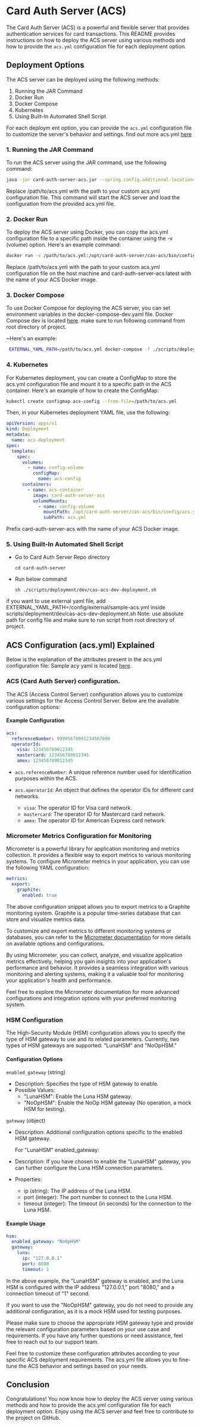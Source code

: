 # Card Auth Server (ACS)

The Card Auth Server (ACS) is a powerful and flexible server that provides authentication services for card transactions. This README provides instructions on how to deploy the ACS server using various methods and how to provide the `acs.yml` configuration file for each deployment option.

## Deployment Options

The ACS server can be deployed using the following methods:

1. Running the JAR Command
2. Docker Run
3. Docker Compose
4. Kubernetes
5. Using Built-In Automated Shell Script

For each deploym    ent option, you can provide the `acs.yml` configuration file to customize the server's behavior and settings. find out more acs.yml [here](#acs-configuration-acsyml-explained)

### 1. Running the JAR Command

To run the ACS server using the JAR command, use the following command:

```bash
java -jar card-auth-server-acs.jar --spring.config.additional-location=/path/to/acs.yml
```

Replace /path/to/acs.yml with the path to your custom acs.yml configuration file. This command will start the ACS server and load the configuration from the provided acs.yml file.

### 2. Docker Run
To deploy the ACS server using Docker, you can copy the acs.yml configuration file to a specific path inside the container using the -v (volume) option. Here's an example command:

```bash
docker run -v /path/to/acs.yml:/opt/card-auth-server/cas-acs/bin/config/acs.yml card-auth-server-acs:latest
```

Replace /path/to/acs.yml with the path to your custom acs.yml configuration file on the host machine and card-auth-server-acs:latest with the name of your ACS Docker image.

### 3. Docker Compose

To use Docker Compose for deploying the ACS server, you can set environment variables in the docker-compose-dev.yaml file. Docker Compose dev is located [here](https://github.com/razorpay/card-auth-server/blob/master/scripts/deployment/dockerconf/card-auth-server-acs/docker-compose-dev.yaml).
make sure to run following command from root directory of project. 

~Here's an example:
```bash
 EXTERNAL_YAML_PATH=/path/to/acs.yml docker-compose -f ./scripts/deployment/dockerconf/card-auth-server-acs/docker-compose-dev.yaml up -d
 ```

### 4. Kubernetes

For Kubernetes deployment, you can create a ConfigMap to store the acs.yml configuration file and mount it to a specific path in the ACS container. Here's an example of how to create the ConfigMap:
```bash
kubectl create configmap acs-config --from-file=/path/to/acs.yml
```
Then, in your Kubernetes deployment YAML file, use the following:
```yaml
apiVersion: apps/v1
kind: Deployment
metadata:
  name: acs-deployment
spec:
  template:
    spec:
      volumes:
        - name: config-volume
          configMap:
            name: acs-config
      containers:
        - name: acs-container
          image: card-auth-server-acs
          volumeMounts:
            - name: config-volume
              mountPath: /opt/card-auth-server/cas-acs/bin/config/acs.yml
              subPath: acs.yml

```
Prefix card-auth-server-acs with the name of your ACS Docker image.

### 5. Using Built-In Automated Shell Script 

* Go to Card Auth Server Repo directory
    ``` 
    cd card-auth-server
    ```
* Run below command
    ```
    sh ./scripts/deployment/dev/cas-acs-dev-deployment.sh

if you want to use external yaml file, add EXTERNAL_YAML_PATH=/config/external/sample-acs.yml inside scripts/deployment/dev/cas-acs-dev-deployment.sh
Note: use absolute path for config file and make sure to run script from root directory of project.

## ACS Configuration (acs.yml) Explained
Below is the explanation of the attributes present in the acs.yml configuration file:
Sample acy yaml is located [here](https://github.com/freedom-finance-stack/card-auth-server/blob/master/config/external/sample-acs.yml).

### ACS (Card Auth Server) configuration.
The ACS (Access Control Server) configuration allows you to customize various settings for the Access Control Server. Below are the available configuration options:

#### Example Configuration
```yaml
acs:
  referenceNumber: 99995678901234567890
  operatorId:
    visa: 123456789012345
    mastercard: 123456789012345
    amex: 123456789012345
```
 - `acs.referenceNumber`: A unique reference number used for identification purposes within the ACS.

 - `acs.operatorId`: An object that defines the operator IDs for different card networks.
   - `visa`: The operator ID for Visa card network.
   - `mastercard`: The operator ID for Mastercard card network.
   - `amex`: The operator ID for American Express card network.

  
### Micrometer Metrics Configuration for Monitoring

Micrometer is a powerful library for application monitoring and metrics collection. It provides a flexible way to export metrics to various monitoring systems. To configure Micrometer metrics in your application, you can use the following YAML configuration:

```yaml
metrics:
  export:
    graphite:
      enabled: true

```

The above configuration snippet allows you to export metrics to a Graphite monitoring system. Graphite is a popular time-series database that can store and visualize metrics data.

To customize and export metrics to different monitoring systems or databases, you can refer to the [Micrometer documentation](https://micrometer.io/docs) for more details on available options and configurations.

By using Micrometer, you can collect, analyze, and visualize application metrics effectively, helping you gain insights into your application's performance and behavior. It provides a seamless integration with various monitoring and alerting systems, making it a valuable tool for monitoring your application's health and performance.

Feel free to explore the Micrometer documentation for more advanced configurations and integration options with your preferred monitoring system.


### HSM Configuration

The High-Security Module (HSM) configuration allows you to specify the type of HSM gateway to use and its related parameters. Currently, two types of HSM gateways are supported: "LunaHSM" and "NoOpHSM."

#### Configuration Options

`enabled_gateway` (string)
- Description: Specifies the type of HSM gateway to enable.
- Possible Values:
  - "LunaHSM": Enable the Luna HSM gateway.
  - "NoOpHSM": Enable the NoOp HSM gateway (No operation, a mock HSM for testing).

`gateway` (object)
- Description: Additional configuration options specific to the enabled HSM gateway.


  For "LunaHSM" enabled_gateway:
- Description: If you have chosen to enable the "LunaHSM" gateway, you can further configure the Luna HSM connection parameters.
- Properties:
  - ip (string): The IP address of the Luna HSM.
  - port (integer): The port number to connect to the Luna HSM.
  - timeout (integer): The timeout (in seconds) for the connection to the Luna HSM.

#### Example Usage
```yaml
hsm:
  enabled_gateway: "NoOpHSM"
  gateway:
    luna:
      ip: "127.0.0.1"
      port: 8080
      timeout: 1
```
In the above example, the "LunaHSM" gateway is enabled, and the Luna HSM is configured with the IP address "127.0.0.1," port "8080," and a connection timeout of "1" second.

If you want to use the "NoOpHSM" gateway, you do not need to provide any additional configuration, as it is a mock HSM used for testing purposes.

Please make sure to choose the appropriate HSM gateway type and provide the relevant configuration parameters based on your use case and requirements. If you have any further questions or need assistance, feel free to reach out to our support team.


Feel free to customize these configuration attributes according to your specific ACS deployment requirements. The acs.yml file allows you to fine-tune the ACS behavior and settings based on your needs.

## Conclusion
Congratulations! You now know how to deploy the ACS server using various methods and how to provide the acs.yml configuration file for each deployment option. Enjoy using the ACS server and feel free to contribute to the project on GitHub.


